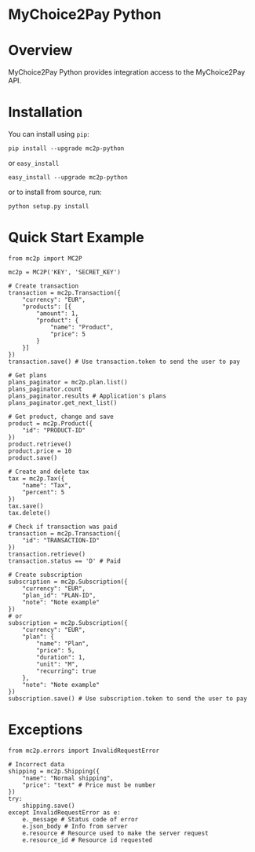 # MyChoice2Pay Python


# Overview

MyChoice2Pay Python provides integration access to the MyChoice2Pay API.

# Installation

You can install using `pip`:

    pip install --upgrade mc2p-python
    
or `easy_install`

    easy_install --upgrade mc2p-python

or to install from source, run:

    python setup.py install

# Quick Start Example

    from mc2p import MC2P
    
    mc2p = MC2P('KEY', 'SECRET_KEY')
    
    # Create transaction
    transaction = mc2p.Transaction({
        "currency": "EUR",
        "products": [{
            "amount": 1,
            "product": {
                "name": "Product",
                "price": 5
            }
        }]
    })
    transaction.save() # Use transaction.token to send the user to pay

    # Get plans
    plans_paginator = mc2p.plan.list()
    plans_paginator.count
    plans_paginator.results # Application's plans
    plans_paginator.get_next_list()
    
    # Get product, change and save
    product = mc2p.Product({
        "id": "PRODUCT-ID"
    })
    product.retrieve()
    product.price = 10
    product.save()
    
    # Create and delete tax
    tax = mc2p.Tax({
        "name": "Tax",
        "percent": 5
    })
    tax.save()
    tax.delete()
    
    # Check if transaction was paid
    transaction = mc2p.Transaction({
        "id": "TRANSACTION-ID"
    })
    transaction.retrieve()
    transaction.status == 'D' # Paid
    
    # Create subscription
    subscription = mc2p.Subscription({
        "currency": "EUR",
        "plan_id": "PLAN-ID",
        "note": "Note example"
    })
    # or
    subscription = mc2p.Subscription({
        "currency": "EUR",
        "plan": {
            "name": "Plan",
            "price": 5,
            "duration": 1,
            "unit": "M",
            "recurring": true
        },
        "note": "Note example"
    })
    subscription.save() # Use subscription.token to send the user to pay

# Exceptions
    
    from mc2p.errors import InvalidRequestError
    
    # Incorrect data
    shipping = mc2p.Shipping({
        "name": "Normal shipping",
        "price": "text" # Price must be number
    })
    try:
        shipping.save()
    except InvalidRequestError as e:
        e._message # Status code of error
        e.json_body # Info from server
        e.resource # Resource used to make the server request
        e.resource_id # Resource id requested    
